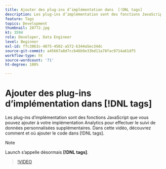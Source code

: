 ```yaml
---
title: Ajouter des plug-ins d’implémentation dans  [!DNL tags]
description: Les plug-ins d’implémentation sont des fonctions JavaScript que vous pouvez ajouter à votre implémentation Analytics pour effectuer le suivi de données personnalisées supplémentaires. Dans cette vidéo, découvrez comment et où ajouter le code dans  [!DNL tags].
feature: Tags
topics: Development
thumbnail: 28772.jpg
kt: 3594
role: Developer, Data Engineer
level: Beginner
exl-id: ffc3863c-4875-4502-a572-b344a5ec34dc
source-git-commit: a45667a8d7ccb46b9e33bd11a78fac9714a61df5
workflow-type: ht
source-wordcount: '71'
ht-degree: 100%

---
```


# Ajouter des plug-ins d’implémentation dans [!DNL tags]

Les plug-ins d’implémentation sont des fonctions JavaScript que vous pouvez ajouter à votre implémentation Analytics pour effectuer le suivi de données personnalisées supplémentaires. Dans cette vidéo, découvrez comment et où ajouter le code dans [!DNL tags].

>[!NOTE]
>
> Launch s’appelle désormais **[!DNL tags]**.

>[!VIDEO](https://video.tv.adobe.com/v/28772/?quality=12&learn=on)
